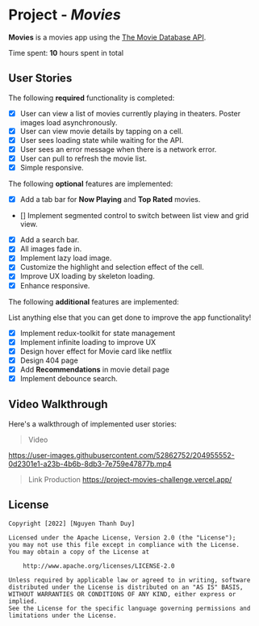 # Project - _Movies_

**Movies** is a movies app using the [The Movie Database API](https://developers.themoviedb.org/3).

Time spent: **10** hours spent in total

## User Stories

The following **required** functionality is completed:

- [x] User can view a list of movies currently playing in theaters. Poster images load asynchronously.
- [x] User can view movie details by tapping on a cell.
- [x] User sees loading state while waiting for the API.
- [x] User sees an error message when there is a network error.
- [x] User can pull to refresh the movie list.
- [x] Simple responsive.

The following **optional** features are implemented:

- [x] Add a tab bar for **Now Playing** and **Top Rated** movies.
- [] Implement segmented control to switch between list view and grid view.
- [x] Add a search bar.
- [x] All images fade in.
- [x] Implement lazy load image.
- [x] Customize the highlight and selection effect of the cell.
- [x] Improve UX loading by skeleton loading.
- [x] Enhance responsive.

The following **additional** features are implemented:

List anything else that you can get done to improve the app functionality!

- [x] Implement redux-toolkit for state management
- [x] Implement infinite loading to improve UX
- [x] Design hover effect for Movie card like netflix
- [x] Design 404 page
- [x] Add **Recommendations** in movie detail page
- [x] Implement debounce search.

## Video Walkthrough

Here's a walkthrough of implemented user stories:
> Video

https://user-images.githubusercontent.com/52862752/204955552-0d2301e1-a23b-4b6b-8db3-7e759e47877b.mp4

> Link Production
> https://project-movies-challenge.vercel.app/

## License

    Copyright [2022] [Nguyen Thanh Duy]

    Licensed under the Apache License, Version 2.0 (the "License");
    you may not use this file except in compliance with the License.
    You may obtain a copy of the License at

        http://www.apache.org/licenses/LICENSE-2.0

    Unless required by applicable law or agreed to in writing, software
    distributed under the License is distributed on an "AS IS" BASIS,
    WITHOUT WARRANTIES OR CONDITIONS OF ANY KIND, either express or implied.
    See the License for the specific language governing permissions and
    limitations under the License.